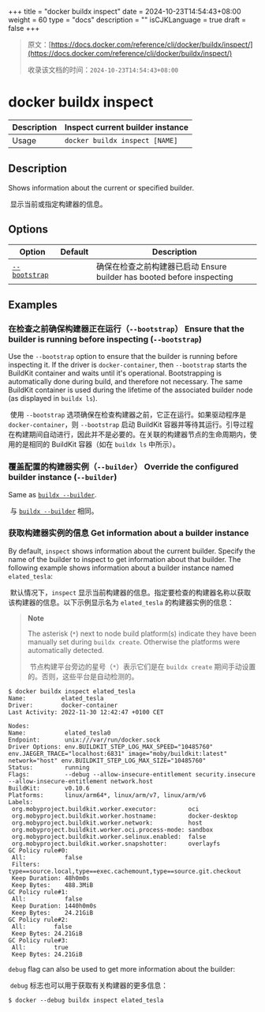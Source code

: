 +++
title = "docker buildx inspect"
date = 2024-10-23T14:54:43+08:00
weight = 60
type = "docs"
description = ""
isCJKLanguage = true
draft = false
+++

> 原文：[https://docs.docker.com/reference/cli/docker/buildx/inspect/](https://docs.docker.com/reference/cli/docker/buildx/inspect/)
>
> 收录该文档的时间：`2024-10-23T14:54:43+08:00`

# docker buildx inspect

| Description | Inspect current builder instance |
| :---------- | -------------------------------- |
| Usage       | `docker buildx inspect [NAME]`   |

## Description

Shows information about the current or specified builder.

​	显示当前或指定构建器的信息。

## Options

| Option                                                       | Default | Description                                                  |
| ------------------------------------------------------------ | ------- | ------------------------------------------------------------ |
| [`--bootstrap`](https://docs.docker.com/reference/cli/docker/buildx/inspect/#bootstrap) |         | 确保在检查之前构建器已启动 Ensure builder has booted before inspecting |

## Examples

### 在检查之前确保构建器正在运行（`--bootstrap`） Ensure that the builder is running before inspecting (`--bootstrap`)

Use the `--bootstrap` option to ensure that the builder is running before inspecting it. If the driver is `docker-container`, then `--bootstrap` starts the BuildKit container and waits until it's operational. Bootstrapping is automatically done during build, and therefore not necessary. The same BuildKit container is used during the lifetime of the associated builder node (as displayed in `buildx ls`).

​	使用 `--bootstrap` 选项确保在检查构建器之前，它正在运行。如果驱动程序是 `docker-container`，则 `--bootstrap` 启动 BuildKit 容器并等待其运行。引导过程在构建期间自动进行，因此并不是必要的。在关联的构建器节点的生命周期内，使用的是相同的 BuildKit 容器（如在 `buildx ls` 中所示）。

### 覆盖配置的构建器实例（`--builder`） Override the configured builder instance (`--builder`)

Same as [`buildx --builder`](https://docs.docker.com/reference/cli/docker/buildx/#builder).

​	与 [`buildx --builder`](https://docs.docker.com/reference/cli/docker/buildx/#builder) 相同。

### 获取构建器实例的信息 Get information about a builder instance

By default, `inspect` shows information about the current builder. Specify the name of the builder to inspect to get information about that builder. The following example shows information about a builder instance named `elated_tesla`:

​	默认情况下，`inspect` 显示当前构建器的信息。指定要检查的构建器名称以获取该构建器的信息。以下示例显示名为 `elated_tesla` 的构建器实例的信息：

> **Note**
>
> The asterisk (`*`) next to node build platform(s) indicate they have been manually set during `buildx create`. Otherwise the platforms were automatically detected.
>
> ​	节点构建平台旁边的星号（`*`）表示它们是在 `buildx create` 期间手动设置的。否则，这些平台是自动检测的。



```console
$ docker buildx inspect elated_tesla
Name:          elated_tesla
Driver:        docker-container
Last Activity: 2022-11-30 12:42:47 +0100 CET

Nodes:
Name:           elated_tesla0
Endpoint:       unix:///var/run/docker.sock
Driver Options: env.BUILDKIT_STEP_LOG_MAX_SPEED="10485760" env.JAEGER_TRACE="localhost:6831" image="moby/buildkit:latest" network="host" env.BUILDKIT_STEP_LOG_MAX_SIZE="10485760"
Status:         running
Flags:          --debug --allow-insecure-entitlement security.insecure --allow-insecure-entitlement network.host
BuildKit:       v0.10.6
Platforms:      linux/arm64*, linux/arm/v7, linux/arm/v6
Labels:
 org.mobyproject.buildkit.worker.executor:         oci
 org.mobyproject.buildkit.worker.hostname:         docker-desktop
 org.mobyproject.buildkit.worker.network:          host
 org.mobyproject.buildkit.worker.oci.process-mode: sandbox
 org.mobyproject.buildkit.worker.selinux.enabled:  false
 org.mobyproject.buildkit.worker.snapshotter:      overlayfs
GC Policy rule#0:
 All:           false
 Filters:       type==source.local,type==exec.cachemount,type==source.git.checkout
 Keep Duration: 48h0m0s
 Keep Bytes:    488.3MiB
GC Policy rule#1:
 All:           false
 Keep Duration: 1440h0m0s
 Keep Bytes:    24.21GiB
GC Policy rule#2:
 All:        false
 Keep Bytes: 24.21GiB
GC Policy rule#3:
 All:        true
 Keep Bytes: 24.21GiB
```

`debug` flag can also be used to get more information about the builder:

​	`debug` 标志也可以用于获取有关构建器的更多信息：



```console
$ docker --debug buildx inspect elated_tesla
```

